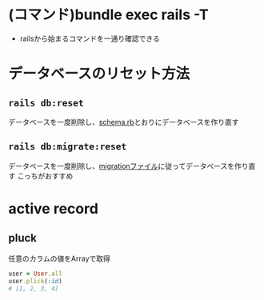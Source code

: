 # (コマンド)bundle exec rails -T
- railsから始まるコマンドを一通り確認できる

# データベースのリセット方法
## `rails db:reset`
データベースを一度削除し、<u>schema.rb</u>とおりにデータベースを作り直す

## `rails db:migrate:reset`
データベースを一度削除し、<u>migrationファイル</u>に従ってデータベースを作り直す
こっちがおすすめ

# active record
## pluck
任意のカラムの値をArrayで取得

```ruby
user = User.all
user.plick(:id)
# [1, 2, 3, 4]
```